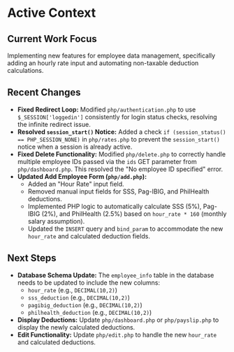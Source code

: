 # Active Context

## Current Work Focus
Implementing new features for employee data management, specifically adding an hourly rate input and automating non-taxable deduction calculations.

## Recent Changes
- **Fixed Redirect Loop:** Modified `php/authentication.php` to use `$_SESSION['loggedin']` consistently for login status checks, resolving the infinite redirect issue.
- **Resolved `session_start()` Notice:** Added a check `if (session_status() == PHP_SESSION_NONE)` in `php/rates.php` to prevent the `session_start()` notice when a session is already active.
- **Fixed Delete Functionality:** Modified `php/delete.php` to correctly handle multiple employee IDs passed via the `ids` GET parameter from `php/dashboard.php`. This resolved the "No employee ID specified" error.
- **Updated Add Employee Form (`php/add.php`):**
    - Added an "Hour Rate" input field.
    - Removed manual input fields for SSS, Pag-IBIG, and PhilHealth deductions.
    - Implemented PHP logic to automatically calculate SSS (5%), Pag-IBIG (2%), and PhilHealth (2.5%) based on `hour_rate * 160` (monthly salary assumption).
    - Updated the `INSERT` query and `bind_param` to accommodate the new `hour_rate` and calculated deduction fields.

## Next Steps
- **Database Schema Update:** The `employee_info` table in the database needs to be updated to include the new columns:
    - `hour_rate` (e.g., `DECIMAL(10,2)`)
    - `sss_deduction` (e.g., `DECIMAL(10,2)`)
    - `pagibig_deduction` (e.g., `DECIMAL(10,2)`)
    - `philhealth_deduction` (e.g., `DECIMAL(10,2)`)
- **Display Deductions:** Update `php/dashboard.php` or `php/payslip.php` to display the newly calculated deductions.
- **Edit Functionality:** Update `php/edit.php` to handle the new `hour_rate` and calculated deductions.
